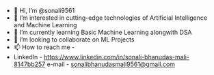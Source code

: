 - 👋 Hi, I’m @sonali9561
- 👀 I’m interested in cutting-edge technologies of Artificial Intelligence and Machine Learning 
- 🌱 I’m currently learning Basic Machine Learning alongwith DSA
- 💞️ I’m looking to collaborate on ML Projects
- 📫 How to reach me -
- LinkedIn - https://www.linkedin.com/in/sonali-bhanudas-mali-8147bb257
e-mail - sonalibhanudasmali9561@gmail.com
<!---
sonali9561/sonali9561 is a ✨ special ✨ repository because its `README.md` (this file) appears on your GitHub profile.
You can click the Preview link to take a look at your changes.
--->
